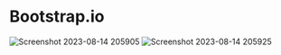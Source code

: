 # Bootstrap.io
![Screenshot 2023-08-14 205905](https://github.com/riteshk0312/Bootstrap.io/assets/117889778/4ee3f89a-a14c-4a82-bcf4-8ecfb0e9122e)
![Screenshot 2023-08-14 205925](https://github.com/riteshk0312/Bootstrap.io/assets/117889778/e4970be3-1477-4485-b8aa-12312049b808)
